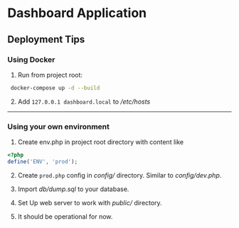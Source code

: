 # Dashboard Application

## Deployment Tips

### Using Docker

1) Run from project root:

```bash
 docker-compose up -d --build
```

2) Add `127.0.0.1 dashboard.local` to */etc/hosts*

---------

### Using your own environment

1) Create env.php in project root directory with content like
```php
<?php
define('ENV', 'prod');
```

2) Create `prod.php` config in *config/* directory. Similar to *config/dev.php*.
   
3) Import *db/dump.sql* to your database.

4) Set Up web server to work with *public/* directory.

5) It should be operational for now.